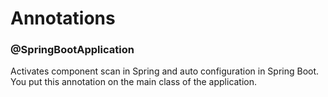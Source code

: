 # Annotations

### @SpringBootApplication

Activates component scan in Spring and auto configuration in Spring Boot. You put this annotation on the main class of the application.


